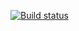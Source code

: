 [![Build status](https://ci.appveyor.com/api/projects/status/hh57lyy60logr3w3?svg=true)](https://ci.appveyor.com/project/MargaritaRupasova/patternspart1)
